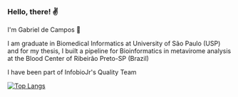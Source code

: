### Hello, there! ✌️ 

I'm Gabriel de Campos 🎃 

I am graduate in Biomedical Informatics at University of São Paulo (USP) and for my thesis, I built a pipeline for Bioinformatics in metavirome analysis at the Blood Center of Ribeirão Preto-SP (Brazil)

I have been part of InfobioJr's Quality Team

[![Top Langs](https://github-readme-stats.vercel.app/api/top-langs/?username=gmcampos27&layout=compact)](https://github.com/anuraghazra/github-readme-stats)
